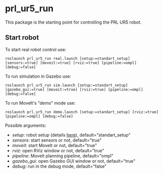 # prl_ur5_run
This package is the starting point for controlling the PRL UR5 robot.

## Start robot

To start real robot control use:

```
roslaunch prl_ur5_run real.launch [setup:=standart_setup] [sensors:=true] [moveit:=true] [rviz:=true] [pipeline:=ompl] [debug:=false]
```

To run simulation in Gazebo use:

```
roslaunch prl_ur5_run sim.launch [setup:=standart_setup] [gazebo_gui:=true] [moveit:=true] [rviz:=true] [pipeline:=ompl] [debug:=false]
```

To run MoveIt's "demo" mode use:

```
roslaunch prl_ur5_run demo.launch [setup:=standart_setup] [rviz:=true] [pipeline:=ompl] [debug:=false]
```

Possible arguments:

- _setup_: robot setup (details [here](../prl_ur5_description/README.md)), default="standart_setup"
- _sensors_: start sensors or not, default="true"
- _moveit_: start MoveIt or not, default="true"
- _rviz_: open RViz window or not, default="true"
- _pipeline_: MoveIt planning pipeline, default="ompl"
- _gazebo_gui_: open Gazebo GUI window or not, default="true"
- _debug_: run in the debug mode, default="false"
